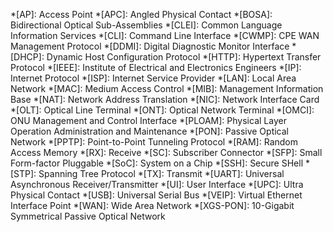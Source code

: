 *[AP]: Access Point
*[APC]: Angled Physical Contact
*[BOSA]: Bidirectional Optical Sub-Assemblies
*[CLEI]: Common Language Information Services
*[CLI]: Command Line Interface
*[CWMP]: CPE WAN Management Protocol
*[DDMI]: Digital Diagnostic Monitor Interface
*[DHCP]: Dynamic Host Configuration Protocol
*[HTTP]: Hypertext Transfer Protocol
*[IEEE]: Institute of Electrical and Electronics Engineers
*[IP]: Internet Protocol
*[ISP]: Internet Service Provider
*[LAN]: Local Area Network
*[MAC]: Medium Access Control
*[MIB]: Management Information Base
*[NAT]: Network Address Translation
*[NIC]: Network Interface Card
*[OLT]: Optical Line Terminal
*[ONT]: Optical Network Terminal
*[OMCI]: ONU Management and Control Interface
*[PLOAM]: Physical Layer Operation Administration and Maintenance
*[PON]: Passive Optical Network
*[PPTP]: Point-to-Point Tunneling Protocol
*[RAM]: Random Access Memory
*[RX]: Receive
*[SC]: Subscriber Connector
*[SFP]: Small Form-factor Pluggable
*[SoC]: System on a Chip
*[SSH]: Secure SHell
*[STP]: Spanning Tree Protocol
*[TX]: Transmit
*[UART]: Universal Asynchronous Receiver/Transmitter
*[UI]: User Interface
*[UPC]: Ultra Physical Contact
*[USB]: Universal Serial Bus
*[VEIP]: Virtual Ethernet Interface Point
*[WAN]: Wide Area Network
*[XGS-PON]: 10-Gigabit Symmetrical Passive Optical Network
